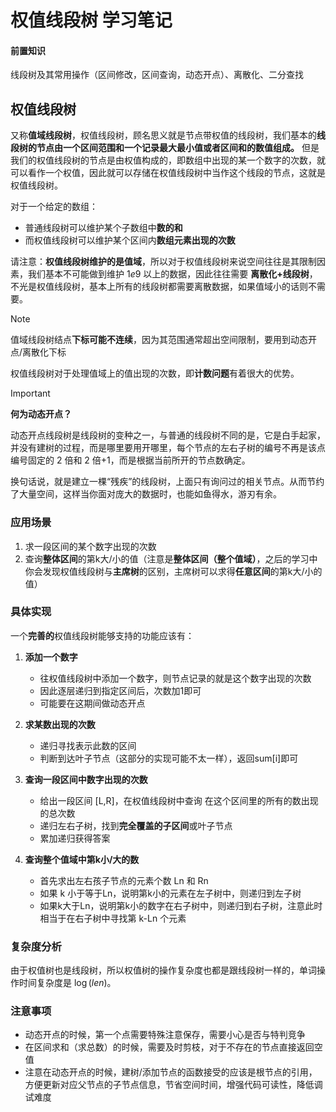 # 权值线段树 学习笔记

#### 前置知识

线段树及其常用操作（区间修改，区间查询，动态开点）、离散化、二分查找

## 权值线段树

又称**值域线段树**，权值线段树，顾名思义就是节点带权值的线段树，我们基本的**线段树的节点由一个区间范围和一个记录最大最小值或者区间和的数值组成。** 但是我们的权值线段树的节点是由权值构成的，即数组中出现的某一个数字的次数，就可以看作一个权值，因此就可以存储在权值线段树中当作这个线段的节点，这就是权值线段树。

对于一个给定的数组：

- 普通线段树可以维护某个子数组中**数的和**
- 而权值线段树可以维护某个区间内**数组元素出现的次数**

请注意：**权值线段树维护的是值域**，所以对于权值线段树来说空间往往是其限制因素，我们基本不可能做到维护 $1e9$ 以上的数据，因此往往需要 **离散化+线段树**，不光是权值线段树，基本上所有的线段树都需要离散数据，如果值域小的话则不需要。

> [!Note]
>
> 值域线段树结点**下标可能不连续**，因为其范围通常超出空间限制，要用到动态开点/离散化下标

权值线段树对于处理值域上的值出现的次数，即**计数问题**有着很大的优势。

> [!Important]
>
> **何为动态开点？**
>
> 动态开点线段树是线段树的变种之一，与普通的线段树不同的是，它是白手起家，并没有建树的过程，而是哪里要用开哪里，每个节点的左右子树的编号不再是该点编号固定的 2 倍和 2 倍+1，而是根据当前所开的节点数确定。
>
> 换句话说，就是建立一棵“残疾”的线段树，上面只有询问过的相关节点。从而节约了大量空间，这样当你面对庞大的数据时，也能如鱼得水，游刃有余。

### 应用场景

1. 求一段区间的某个数字出现的次数
2. 查询**整体区间**的第k大/小的值（注意是**整体区间（整个值域）**，之后的学习中你会发现权值线段树与**主席树**的区别，主席树可以求得**任意区间**的第k大/小的值）

### 具体实现

一个**完善的**权值线段树能够支持的功能应该有：

1. **添加一个数字**
   - 往权值线段树中添加一个数字，则节点记录的就是这个数字出现的次数
   - 因此逐层递归到指定区间后，次数加1即可
   - 可能要在这期间做动态开点
2. **求某数出现的次数**
   - 递归寻找表示此数的区间
   - 判断到达叶子节点（这部分的实现可能不太一样），返回sum[i]即可
3. **查询一段区间中数字出现的次数**
   - 给出一段区间 [L,R]，在权值线段树中查询 在这个区间里的所有的数出现的总次数
   - 递归左右子树，找到**完全覆盖的子区间**或叶子节点
   - 累加递归获得答案

4. **查询整个值域中第k小/大的数**
   - 首先求出左右孩子节点的元素个数 Ln 和 Rn
   - 如果 k 小于等于Ln，说明第k小的元素在左子树中，则递归到左子树
   - 如果k大于Ln，说明第k小的数字在右子树中，则递归到右子树，注意此时相当于在右子树中寻找第 k-Ln 个元素

### 复杂度分析

由于权值树也是线段树，所以权值树的操作复杂度也都是跟线段树一样的，单词操作时间复杂度是 $\log (le n)$。

### 注意事项

- 动态开点的时候，第一个点需要特殊注意保存，需要小心是否与特判竞争
- 在区间求和（求总数）的时候，需要及时剪枝，对于不存在的节点直接返回空值
- 注意在动态开点的时候，建树/添加节点的函数接受的应该是根节点的引用，方便更新对应父节点的子节点信息，节省空间时间，增强代码可读性，降低调试难度